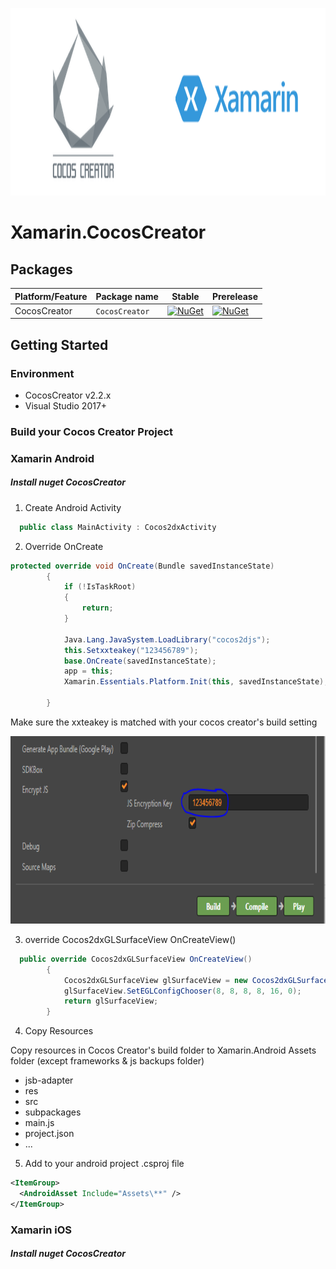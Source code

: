 <p align="center">
<img src="docs/banner.png" alt="Xamarin.CocosCreator banner" height="300" >
</p>

# Xamarin.CocosCreator #

## Packages ##

Platform/Feature               | Package name                              | Stable      | Prerelease |
-------------------------------------------|-----------------------------|------------------------- |-------------------------|
CocosCreator             | `CocosCreator` | [![NuGet](https://img.shields.io/nuget/v/CocosCreator?style=flat-square&label=nuget)](https://www.nuget.org/packages/CocosCreator/) | [![NuGet](https://img.shields.io/nuget/vpre/CocosCreator?style=flat-square&label=nuget)](https://www.nuget.org/packages/CocosCreator/) |


## Getting Started ##

### Environment ###

- CocosCreator v2.2.x
- Visual Studio 2017+

### Build your Cocos Creator Project ###



### Xamarin Android ###
##### Install nuget CocosCreator #####

1. Create Android Activity

```C#
  public class MainActivity : Cocos2dxActivity
  ```
  
2. Override OnCreate

```C#
protected override void OnCreate(Bundle savedInstanceState)
        {
            if (!IsTaskRoot)
            {
                return;
            }

            Java.Lang.JavaSystem.LoadLibrary("cocos2djs");
            this.Setxxteakey("123456789");
            base.OnCreate(savedInstanceState);
            app = this;
            Xamarin.Essentials.Platform.Init(this, savedInstanceState);
            
        }
  ```
  Make sure the xxteakey is matched with your cocos creator's build setting
  
  <p align="center">
<img src="docs/xxkeytea.png" alt="Xamarin.CocosCreator banner" height="300" >
</p>

3. override Cocos2dxGLSurfaceView OnCreateView()

```C#
  public override Cocos2dxGLSurfaceView OnCreateView()
        {
            Cocos2dxGLSurfaceView glSurfaceView = new Cocos2dxGLSurfaceView(this);
            glSurfaceView.SetEGLConfigChooser(8, 8, 8, 8, 16, 0);
            return glSurfaceView;
        }
  ```
  
  4. Copy Resources
  
  Copy resources in Cocos Creator's build folder to Xamarin.Android Assets folder (except frameworks & js backups folder)
  
  - jsb-adapter
  - res
  - src
  - subpackages
  - main.js
  - project.json
  - ...
  
  5. Add to your android project .csproj file
  
  ```xml
  <ItemGroup>
    <AndroidAsset Include="Assets\**" />
  </ItemGroup>
  ```
  
### Xamarin iOS ###
##### Install nuget CocosCreator #####

